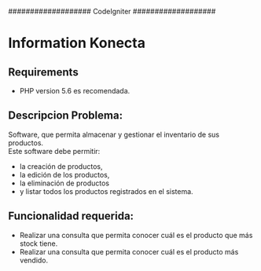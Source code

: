 ###################
CodeIgniter
###################


Information Konecta
===

Requirements
---

* PHP version 5.6 es recomendada.       

Descripcion Problema:
---
Software, que permita almacenar y gestionar el inventario de sus productos.         
Este software debe permitir:        

* la creación de productos,  
* la edición de los productos,      
* la eliminación de productos 
* y listar todos los productos registrados en el sistema.



Funcionalidad requerida:
---
* Realizar una consulta que permita conocer cuál es el producto que más stock tiene.
* Realizar una consulta que permita conocer cuál es el producto más vendido.

